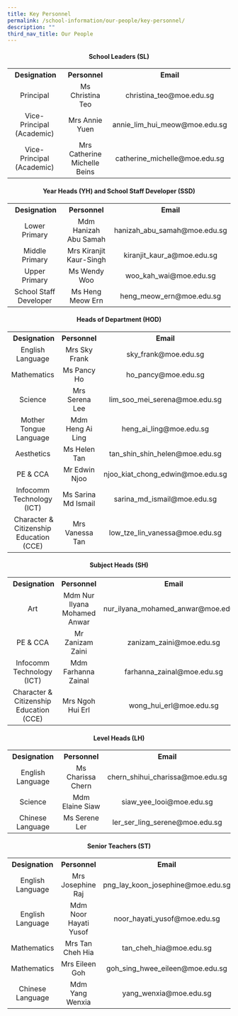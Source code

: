 ```yaml
---
title: Key Personnel
permalink: /school-information/our-people/key-personnel/
description: ""
third_nav_title: Our People
---
```

<h4 style="text-align: center;"><strong>School Leaders (SL)</strong></h4>
<table>
<tbody>
<tr style="text-align: center;">
<th>&nbsp;Designation</th>
<th>Personnel</th>
<th>Email</th>
</tr>
<tr style="text-align: center;">
<td>Principal</td>
<td>Ms Christina Teo</td>
<td>christina_teo@moe.edu.sg</td>
</tr>
<tr style="text-align: center;">
<td>Vice-Principal (Academic)</td>
<td>Mrs Annie Yuen</td>
<td>annie_lim_hui_meow@moe.edu.sg</td>
</tr>
<tr>
<td style="text-align: center;">Vice-Principal (Academic)</td>
<td style="text-align: center;">Mrs Catherine Michelle Beins</td>
<td style="text-align: center;">catherine_michelle@moe.edu.sg</td>
</tr>
</tbody>
</table>
<h4 style="text-align: center;"><strong>Year Heads (YH) and School Staff Developer (SSD)</strong></h4>
<table>
<tbody>
<tr style="text-align: center;">
<th>&nbsp;Designation</th>
<th>Personnel</th>
<th>Email</th>
</tr>
<tr style="text-align: center;">
<td>Lower Primary</td>
<td>Mdm Hanizah Abu Samah</td>
<td>hanizah_abu_samah@moe.edu.sg</td>
</tr>
<tr style="text-align: center;">
<td>Middle Primary</td>
<td>Mrs Kiranjit Kaur-Singh</td>
<td>kiranjit_kaur_a@moe.edu.sg</td>
</tr>
	
<tr style="text-align: center;">
<td>Upper Primary</td>
<td>Ms Wendy Woo</td>
<td>woo_kah_wai@moe.edu.sg</td>
</tr>
	
<tr style="text-align: center;">
<td>School Staff Developer</td>
<td>Ms Heng Meow Ern</td>
<td>heng_meow_ern@moe.edu.sg</td>
</tr>
	
</tbody>
</table>
<h4 style="text-align: center;"><strong>Heads of Department (HOD)</strong></h4>
<table>
<tbody>
<tr style="text-align: center;">
<th>&nbsp;Designation</th>
<th>Personnel</th>
<th>Email</th>
</tr>
<tr style="text-align: center;">
<td>English Language</td>
<td>Mrs Sky Frank</td>
<td>sky_frank@moe.edu.sg</td>
</tr>
<tr style="text-align: center;">
<td>Mathematics</td>
<td>Ms Pancy Ho</td>
<td>ho_pancy@moe.edu.sg</td>
</tr>
<tr style="text-align: center;">
<td>Science</td>
<td>Mrs Serena Lee</td>
<td>lim_soo_mei_serena@moe.edu.sg</td>
</tr>
<tr style="text-align: center;">
<td>Mother Tongue Language</td>
<td>Mdm Heng Ai Ling</td>
<td>heng_ai_ling@moe.edu.sg</td>
</tr>
<tr style="text-align: center;">
<td>Aesthetics</td>
<td>Ms Helen Tan</td>
<td>tan_shin_shin_helen@moe.edu.sg</td>
</tr>
<tr style="text-align: center;">
<td>PE &amp; CCA</td>
<td>Mr Edwin Njoo</td>
<td>njoo_kiat_chong_edwin@moe.edu.sg</td>
</tr>
	
<tr style="text-align: center;">
<td>Infocomm Technology (ICT)</td>
<td>Ms Sarina Md Ismail</td>
<td>sarina_md_ismail@moe.edu.sg</td>
</tr>
	
<tr style="text-align: center;">
<td>&nbsp;Character &amp; Citizenship Education (CCE)</td>
<td>Mrs Vanessa Tan</td>
<td >low_tze_lin_vanessa@moe.edu.sg</td>
</tr>
	
</tbody>
</table>
<h4 style="text-align: center;"><strong>Subject Heads (SH)</strong></h4>
<table>
<tbody>
<tr style="text-align: center;">
<th>&nbsp;Designation</th>
<th>Personnel</th>
<th>Email</th>
</tr>
<tr style="text-align: center;">
<td>Art</td>
<td>Mdm Nur Ilyana Mohamed Anwar</td>
<td>nur_ilyana_mohamed_anwar@moe.edu.sg</td>
</tr>
<tr style="text-align: center;">
<td>PE &amp; CCA</td>
<td>Mr Zanizam Zaini</td>
<td>zanizam_zaini@moe.edu.sg</td>
</tr>
<tr style="text-align: center;">
<td>Infocomm Technology (ICT)</td>
<td>Mdm Farhanna Zainal</td>
<td>farhanna_zainal@moe.edu.sg</td>
</tr>
<tr>
<td style="text-align: center;">Character &amp; Citizenship Education (CCE)</td>
<td style="text-align: center;">Mrs Ngoh Hui Erl</td>
<td style="text-align: center;">wong_hui_erl@moe.edu.sg</td>
</tr>
</tbody>
</table>
<h4 style="text-align: center;"><strong>Level Heads (LH)</strong></h4>
<table>
<tbody>
<tr style="text-align: center;">
<th>Designation</th>
<th>Personnel</th>
<th>Email</th>
</tr>
<tr style="text-align: center;">
<td>English Language</td>
<td>Ms Charissa Chern</td>
<td>chern_shihui_charissa@moe.edu.sg</td>
</tr>
<tr style="text-align: center;">
<td>Science</td>
<td>Mdm Elaine Siaw</td>
<td>siaw_yee_looi@moe.edu.sg</td>
</tr>
<tr>
<td style="text-align: center;">Chinese Language</td>
<td style="text-align: center;">Ms Serene Ler</td>
<td style="text-align: center;">ler_ser_ling_serene@moe.edu.sg</td>
</tr>
</tbody>
</table>
<h4 style="text-align: center;"><strong>Senior Teachers (ST)</strong></h4>
<table>
<tbody>
<tr>
<th style="text-align: center;">Designation</th>
<th style="text-align: center;">Personnel</th>
<th style="text-align: center;">Email</th>
</tr>
<tr>
<td style="text-align: center;">English Language</td>
<td style="text-align: center;">Mrs Josephine Raj</td>
<td style="text-align: center;">png_lay_koon_josephine@moe.edu.sg</td>
</tr>
<tr>
<td style="text-align: center;">English Language</td>
<td style="text-align: center;">Mdm Noor Hayati Yusof</td>
<td style="text-align: center;">noor_hayati_yusof@moe.edu.sg</td>
</tr>
<tr>
<td style="text-align: center;">Mathematics</td>
<td style="text-align: center;">Mrs Tan Cheh Hia</td>
<td style="text-align: center;">tan_cheh_hia@moe.edu.sg</td>
</tr>
<tr>
<td style="text-align: center;">Mathematics</td>
<td style="text-align: center;">Mrs Eileen Goh</td>
<td style="text-align: center;">goh_sing_hwee_eileen@moe.edu.sg</td>
</tr>
<tr>
<td style="text-align: center;">Chinese Language</td>
<td style="text-align: center;">Mdm Yang Wenxia</td>
<td style="text-align: center;">yang_wenxia@moe.edu.sg</td>
</tr>
</tbody>
</table>